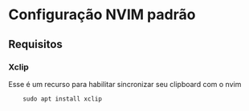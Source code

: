 # Configuração NVIM padrão


## Requisitos

### Xclip

Esse é um recurso para habilitar sincronizar seu clipboard com o nvim

```
    sudo apt install xclip
```
